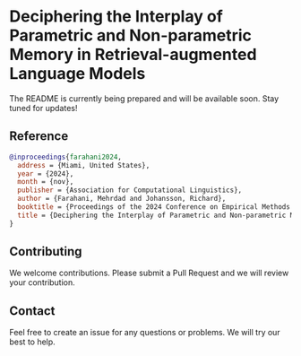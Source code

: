 # Deciphering the Interplay of Parametric and Non-parametric Memory in Retrieval-augmented Language Models

The README is currently being prepared and will be available soon. Stay tuned for updates!

## Reference
```bibtex
@inproceedings{farahani2024,
  address = {Miami, United States},
  year = {2024},
  month = {nov},
  publisher = {Association for Computational Linguistics},
  author = {Farahani, Mehrdad and Johansson, Richard},
  booktitle = {Proceedings of the 2024 Conference on Empirical Methods in Natural Language Processing},
  title = {Deciphering the Interplay of Parametric and Non-parametric Memory in Retrieval-augmented Language Models},
}
```
## Contributing
We welcome contributions. Please submit a Pull Request and we will review your contribution.


## Contact
Feel free to create an issue for any questions or problems. We will try our best to help.